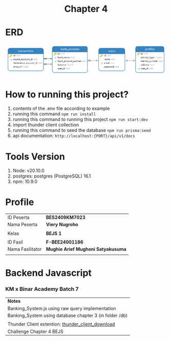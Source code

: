 <h1 align="center">
  Chapter 4
</h1>

# ERD

<div id='image' align='center'>
<img src='./public/assets/erd.png' alt='erd' title='erd banking_system - Viery Nugroho'>
</div>

# How to running this project?

1. contents of the .env file according to example
2. running this command `npm run install`
3. running this command to running this project `npm run start:dev`
4. import thunder client collection
5. running this command to seed the database `npm run prisma:seed`
6. api documentation: `http://localhost:{PORT}/api/v1/docs`

# Tools Version

1. Node: v20.10.0
2. postgres: postgres (PostgreSQL) 16.1
3. npm: 10.9.0

# Profile

|                  |                                      |
| ---------------- | ------------------------------------ |
| ID Peserta       | **BES2409KM7023**                    |
| Nama Peserta     | **Viery Nugroho**                    |
|                  |                                      |
| Kelas            | **BEJS 1**                           |
|                  |                                      |
| ID Fasil         | **F-BEE24001186**                    |
| Nama Fasilitator | **Mughie Arief Mughoni Satyakusuma** |
|                  |                                      |

# Backend Javascript

### KM x Binar Academy Batch 7

|                                                                                                                                       |
| ------------------------------------------------------------------------------------------------------------------------------------- |
| **Notes**                                                                                                                             |
| Banking_System.js using raw query implementation                                                                                      |
| Banking_System using database chapter 3 (in folder /db)                                                                               |
|                                                                                                                                       |
| Thunder Client extention: [thunder_client_download](https://marketplace.visualstudio.com/items?itemName=rangav.vscode-thunder-client) |
| Challenge Chapter 4 BEJS                                                                                                              |
